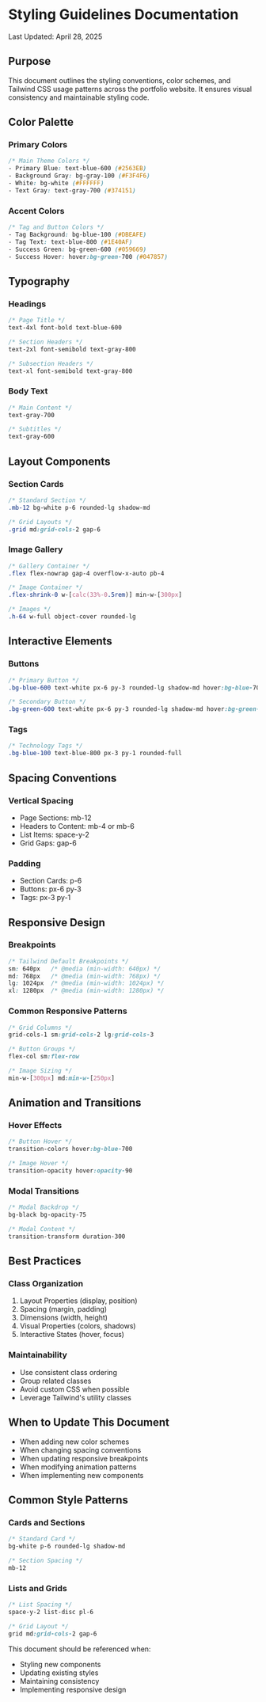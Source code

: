 # Styling Guidelines Documentation

Last Updated: April 28, 2025

## Purpose
This document outlines the styling conventions, color schemes, and Tailwind CSS usage patterns across the portfolio website. It ensures visual consistency and maintainable styling code.

## Color Palette

### Primary Colors
```css
/* Main Theme Colors */
- Primary Blue: text-blue-600 (#2563EB)
- Background Gray: bg-gray-100 (#F3F4F6)
- White: bg-white (#FFFFFF)
- Text Gray: text-gray-700 (#374151)
```

### Accent Colors
```css
/* Tag and Button Colors */
- Tag Background: bg-blue-100 (#DBEAFE)
- Tag Text: text-blue-800 (#1E40AF)
- Success Green: bg-green-600 (#059669)
- Success Hover: hover:bg-green-700 (#047857)
```

## Typography

### Headings
```css
/* Page Title */
text-4xl font-bold text-blue-600

/* Section Headers */
text-2xl font-semibold text-gray-800

/* Subsection Headers */
text-xl font-semibold text-gray-800
```

### Body Text
```css
/* Main Content */
text-gray-700

/* Subtitles */
text-gray-600
```

## Layout Components

### Section Cards
```css
/* Standard Section */
.mb-12 bg-white p-6 rounded-lg shadow-md

/* Grid Layouts */
.grid md:grid-cols-2 gap-6
```

### Image Gallery
```css
/* Gallery Container */
.flex flex-nowrap gap-4 overflow-x-auto pb-4

/* Image Container */
.flex-shrink-0 w-[calc(33%-0.5rem)] min-w-[300px]

/* Images */
.h-64 w-full object-cover rounded-lg
```

## Interactive Elements

### Buttons
```css
/* Primary Button */
.bg-blue-600 text-white px-6 py-3 rounded-lg shadow-md hover:bg-blue-700

/* Secondary Button */
.bg-green-600 text-white px-6 py-3 rounded-lg shadow-md hover:bg-green-700
```

### Tags
```css
/* Technology Tags */
.bg-blue-100 text-blue-800 px-3 py-1 rounded-full
```

## Spacing Conventions

### Vertical Spacing
- Page Sections: mb-12
- Headers to Content: mb-4 or mb-6
- List Items: space-y-2
- Grid Gaps: gap-6

### Padding
- Section Cards: p-6
- Buttons: px-6 py-3
- Tags: px-3 py-1

## Responsive Design

### Breakpoints
```css
/* Tailwind Default Breakpoints */
sm: 640px   /* @media (min-width: 640px) */
md: 768px   /* @media (min-width: 768px) */
lg: 1024px  /* @media (min-width: 1024px) */
xl: 1280px  /* @media (min-width: 1280px) */
```

### Common Responsive Patterns
```css
/* Grid Columns */
grid-cols-1 sm:grid-cols-2 lg:grid-cols-3

/* Button Groups */
flex-col sm:flex-row

/* Image Sizing */
min-w-[300px] md:min-w-[250px]
```

## Animation and Transitions

### Hover Effects
```css
/* Button Hover */
transition-colors hover:bg-blue-700

/* Image Hover */
transition-opacity hover:opacity-90
```

### Modal Transitions
```css
/* Modal Backdrop */
bg-black bg-opacity-75

/* Modal Content */
transition-transform duration-300
```

## Best Practices

### Class Organization
1. Layout Properties (display, position)
2. Spacing (margin, padding)
3. Dimensions (width, height)
4. Visual Properties (colors, shadows)
5. Interactive States (hover, focus)

### Maintainability
- Use consistent class ordering
- Group related classes
- Avoid custom CSS when possible
- Leverage Tailwind's utility classes

## When to Update This Document
- When adding new color schemes
- When changing spacing conventions
- When updating responsive breakpoints
- When modifying animation patterns
- When implementing new components

## Common Style Patterns

### Cards and Sections
```css
/* Standard Card */
bg-white p-6 rounded-lg shadow-md

/* Section Spacing */
mb-12
```

### Lists and Grids
```css
/* List Spacing */
space-y-2 list-disc pl-6

/* Grid Layout */
grid md:grid-cols-2 gap-6
```

This document should be referenced when:
- Styling new components
- Updating existing styles
- Maintaining consistency
- Implementing responsive design